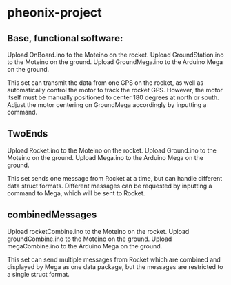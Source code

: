 # pheonix-project

## Base, functional software:
Upload OnBoard.ino to the Moteino on the rocket.
Upload GroundStation.ino to the Moteino on the ground.
Upload GroundMega.ino to the Arduino Mega on the ground.

This set can transmit the data from one GPS on the rocket, as well as automatically control the motor to track the rocket GPS. However, the motor itself must be manually positioned to center 180 degrees at north or south. Adjust the motor centering on GroundMega accordingly by inputting a command.

## TwoEnds
Upload Rocket.ino to the Moteino on the rocket.
Upload Ground.ino to the Moteino on the ground.
Upload Mega.ino to the Arduino Mega on the ground.

This set sends one message from Rocket at a time, but can handle different data struct formats. Different messages can be requested by inputting a command to Mega, which will be sent to Rocket.

## combinedMessages
Upload rocketCombine.ino to the Moteino on the rocket.
Upload groundCombine.ino to the Moteino on the ground.
Upload megaCombine.ino to the Arduino Mega on the ground.

This set can send multiple messages from Rocket which are combined and displayed by Mega as one data package, but the messages are restricted to a single struct format.
